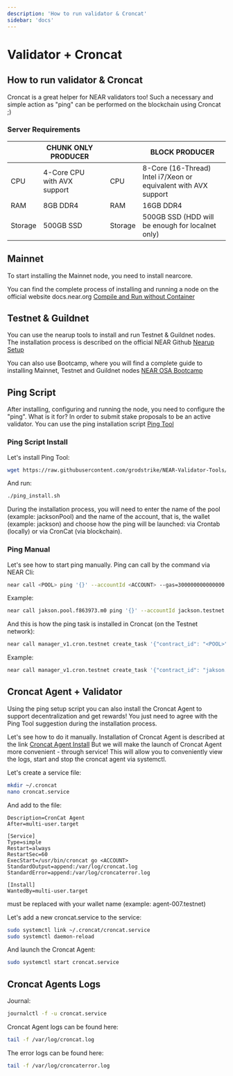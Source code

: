 ```yaml
---
description: 'How to run validator & Croncat'
sidebar: 'docs'
---
```


# Validator + Croncat

## How to run validator & Croncat

Croncat is a great helper for NEAR validators too! Such a necessary and simple action as "ping" can be performed on the blockchain using Croncat ;)

### Server Requirements

|          | CHUNK ONLY PRODUCER |  |  | BLOCK PRODUCER |
| -------- | ------------------- | -- | --- | -------------- |
| CPU | 4-Core CPU with AVX support |  | CPU | 8-Core (16-Thread) Intel i7/Xeon or equivalent with AVX support |
| RAM | 8GB DDR4 | | RAM | 16GB DDR4 |
| Storage | 500GB SSD | | Storage | 500GB SSD (HDD will be enough for localnet only) |

## Mainnet

To start installing the Mainnet node, you need to install nearcore.

You can find the complete process of installing and running a node on the official website docs.near.org [Compile and Run without Container](https://docs.near.org/docs/develop/node/validator/compile-and-run-a-node)

## Testnet & Guildnet

You can use the nearup tools to install and run Testnet & Guildnet nodes. The installation process is described on the official NEAR Github [Nearup Setup](https://github.com/near/nearup)

You can also use Bootcamp, where you will find a complete guide to installing Mainnet, Testnet and Guildnet nodes [NEAR OSA Bootcamp](https://bootcamp.openshards.io/)

## Ping Script

After installing, configuring and running the node, you need to configure the "ping". What is it for? In order to submit stake proposals to be an active validator. You can use the ping installation script [Ping Tool](https://github.com/grodstrike/NEAR-Validator-Tools/blob/main/ping_install.sh)

### Ping Script Install

Let's install Ping Tool:

```bash
wget https://raw.githubusercontent.com/grodstrike/NEAR-Validator-Tools/main/ping_install.sh && chmod +x ping_install.sh 
```
And run: 
```bash
./ping_install.sh 
```

During the installation process, you will need to enter the name of the pool (example: jacksonPool) and the name of the account, that is, the wallet (example: jackson) and choose how the ping will be launched: via Crontab (locally) or via CronCat (via blockchain).

### Ping Manual

Let's see how to start ping manually. Ping can call by the command via NEAR Cli:

```bash
near call <POOL> ping '{}' --accountId <ACCOUNT> --gas=300000000000000
```

Example: 

```bash
near call jakson.pool.f863973.m0 ping '{}' --accountId jackson.testnet --gas=300000000000000
```

And this is how the ping task is installed in Croncat (on the Testnet network):

```bash
near call manager_v1.cron.testnet create_task '{"contract_id": "<POOL>","function_id": "ping","cadence": "0 0 * * * *","recurring": true,"deposit": "0","gas": 9000000000000}' --accountId "<ACCOUNT>" --amount 10
```
Example:

```bash
near call manager_v1.cron.testnet create_task '{"contract_id": "jakson.pool.f863973.m0","function_id": "ping","cadence": "0 0 * * * *","recurring": true,"deposit": "0","gas": 9000000000000}' --accountId "jakson.testnet" --amount 10
```

## Croncat Agent + Validator

Using the ping setup script you can also install the Croncat Agent to support decentralization and get rewards! You just need to agree with the Ping Tool suggestion during the installation process.

Let's see how to do it manually. Installation of Croncat Agent is described at the link [Croncat Agent Install](https://docs.cron.cat/docs/agent-cli/) But we will make the launch of Croncat Agent more convenient - through service! This will allow you to conveniently view the logs, start and stop the croncat agent via systemctl.

Let's create a service file:

```bash
mkdir ~/.croncat
nano croncat.service
```

And add to the file:

```[Unit]
Description=CronCat Agent
After=multi-user.target

[Service]
Type=simple
Restart=always
RestartSec=60
ExecStart=/usr/bin/croncat go <ACCOUNT> 
StandardOutput=append:/var/log/croncat.log
StandardError=append:/var/log/croncaterror.log

[Install]
WantedBy=multi-user.target
```

<ACCOUNT> must be replaced with your wallet name (example: agent-007.testnet)

Let's add a new croncat.service to the service:
  
```bash 
sudo systemctl link ~/.croncat/croncat.service
sudo systemctl daemon-reload
```
  
And launch the Croncat Agent:
```bash
sudo systemctl start croncat.service
```
## Croncat Agents Logs  

Journal: 
```bash
journalctl -f -u croncat.service
```
  
Croncat Agent logs can be found here:

```bash
tail -f /var/log/croncat.log
```
  
The error logs can be found here:

  ```bash
tail -f /var/log/croncaterror.log
```
